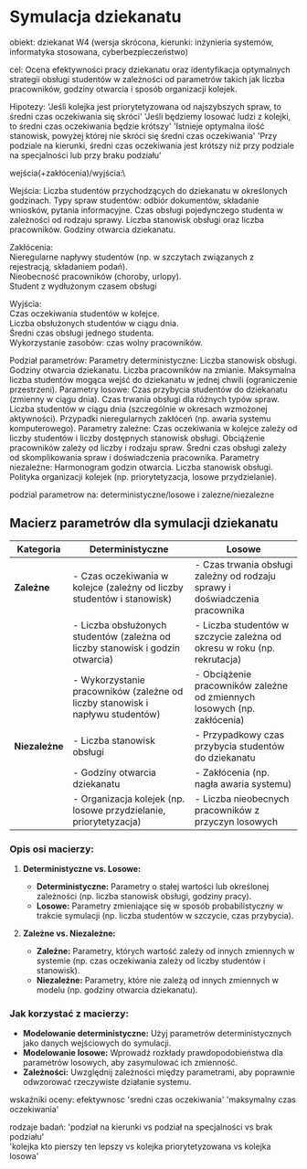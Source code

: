 # Symulacja dziekanatu

obiekt: dziekanat W4 (wersja skrócona, kierunki:
inżynieria systemów, informatyka stosowana, cyberbezpieczeństwo)

cel:
Ocena efektywności pracy dziekanatu oraz identyfikacja optymalnych strategii obsługi studentów w zależności od parametrów takich jak liczba pracowników, godziny otwarcia i sposób organizacji kolejek.

Hipotezy:
'Jeśli kolejka jest priorytetyzowana od najszybszych spraw, to średni czas oczekiwania się skróci'
'Jeśli będziemy losować ludzi z kolejki, to średni czas oczekiwania będzie krótszy'
'Istnieje optymalna ilość stanowisk, powyżej której nie skróci się średni czas oczekiwania'
'Przy podziale na kierunki, średni czas oczekiwania jest krótszy niż przy podziale na specjalności lub przy braku podziału'

wejścia(+zakłócenia)/wyjścia:\

Wejścia:
Liczba studentów przychodzących do dziekanatu w określonych godzinach.
Typy spraw studentów: odbiór dokumentów, składanie wniosków, pytania informacyjne.
Czas obsługi pojedynczego studenta w zależności od rodzaju sprawy.
Liczba stanowisk obsługi oraz liczba pracowników.
Godziny otwarcia dziekanatu.

Zakłócenia:\
Nieregularne napływy studentów (np. w szczytach związanych z rejestracją, składaniem podań).\
Nieobecność pracowników (choroby, urlopy).\
Student z wydłużonym czasem obsługi

Wyjścia:\
Czas oczekiwania studentów w kolejce.\
Liczba obsłużonych studentów w ciągu dnia.\
Średni czas obsługi jednego studenta.\
Wykorzystanie zasobów: czas wolny pracowników.

Podział parametrów:
Parametry deterministyczne:
Liczba stanowisk obsługi.
Godziny otwarcia dziekanatu.
Liczba pracowników na zmianie.
Maksymalna liczba studentów mogąca wejść do dziekanatu w jednej chwili (ograniczenie przestrzeni).
Parametry losowe:
Czas przybycia studentów do dziekanatu (zmienny w ciągu dnia).
Czas trwania obsługi dla różnych typów spraw.
Liczba studentów w ciągu dnia (szczególnie w okresach wzmożonej aktywności).
Przypadki nieregularnych zakłóceń (np. awaria systemu komputerowego).
Parametry zależne:
Czas oczekiwania w kolejce zależy od liczby studentów i liczby dostępnych stanowisk obsługi.
Obciążenie pracowników zależy od liczby i rodzaju spraw.
Średni czas obsługi zależy od skomplikowania spraw i doświadczenia pracownika.
Parametry niezależne:
Harmonogram godzin otwarcia.
Liczba stanowisk obsługi.
Polityka organizacji kolejek (np. priorytetyzacja, losowe przydzielanie).


podzial parametrow na: deterministyczne/losowe i zalezne/niezalezne
## Macierz parametrów dla symulacji dziekanatu

| **Kategoria**                | **Deterministyczne**                                                                 | **Losowe**                                                                  |
|-------------------------------|-------------------------------------------------------------------------------------|-----------------------------------------------------------------------------|
| **Zależne**                  | - Czas oczekiwania w kolejce (zależny od liczby studentów i stanowisk)               | - Czas trwania obsługi zależny od rodzaju sprawy i doświadczenia pracownika |
|                               | - Liczba obsłużonych studentów (zależna od liczby stanowisk i godzin otwarcia)       | - Liczba studentów w szczycie zależna od okresu w roku (np. rekrutacja)     |
|                               | - Wykorzystanie pracowników (zależne od liczby stanowisk i napływu studentów)       | - Obciążenie pracowników zależne od zmiennych losowych (np. zakłócenia)     |
| **Niezależne**               | - Liczba stanowisk obsługi                                                           | - Przypadkowy czas przybycia studentów do dziekanatu                        |
|                               | - Godziny otwarcia dziekanatu                                                       | - Zakłócenia (np. nagła awaria systemu)                                     |
|                               | - Organizacja kolejek (np. losowe przydzielanie, priorytetyzacja)                   | - Liczba nieobecnych pracowników z przyczyn losowych                        |

### Opis osi macierzy:

1. **Deterministyczne vs. Losowe:**  
   - **Deterministyczne:** Parametry o stałej wartości lub określonej zależności (np. liczba stanowisk obsługi, godziny pracy).  
   - **Losowe:** Parametry zmieniające się w sposób probabilistyczny w trakcie symulacji (np. liczba studentów w szczycie, czas przybycia).  

2. **Zależne vs. Niezależne:**  
   - **Zależne:** Parametry, których wartość zależy od innych zmiennych w systemie (np. czas oczekiwania zależy od liczby studentów i stanowisk).  
   - **Niezależne:** Parametry, które nie zależą od innych zmiennych w modelu (np. godziny otwarcia dziekanatu).  

### Jak korzystać z macierzy:

- **Modelowanie deterministyczne:** Użyj parametrów deterministycznych jako danych wejściowych do symulacji.  
- **Modelowanie losowe:** Wprowadź rozkłady prawdopodobieństwa dla parametrów losowych, aby zasymulować ich zmienność.  
- **Zależności:** Uwzględnij zależności między parametrami, aby poprawnie odwzorować rzeczywiste działanie systemu.  


wskaźniki oceny:
efektywnosc
'sredni czas oczekiwania'
'maksymalny czas oczekiwania'

rodzaje badań:
'podział na kierunki vs podział na specjalności vs brak podziału'\
'kolejka kto pierszy ten lepszy vs kolejka priorytetyzowana vs kolejka losowa' 

